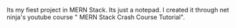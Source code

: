 Its my fiest project in MERN Stack. Its just a notepad. I created it through net ninja's youtube course " MERN Stack Crash Course Tutorial".
